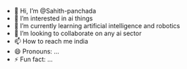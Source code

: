 - 👋 Hi, I’m @Sahith-panchada
- 👀 I’m interested in ai things
- 🌱 I’m currently learning artificial intelligence and robotics 
- 💞️ I’m looking to collaborate on any ai sector 
- 📫 How to reach me india 
- 😄 Pronouns: ...
- ⚡ Fun fact: ...

<!---
Sahith-panchada/Sahith-panchada is a ✨ special ✨ repository because its `README.md` (this file) appears on your GitHub profile.
You can click the Preview link to take a look at your changes.
--->
